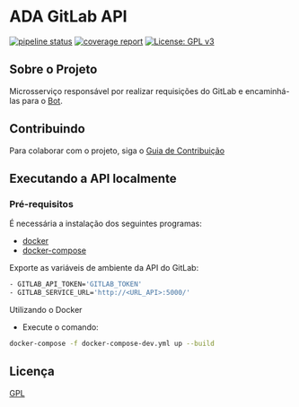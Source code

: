 # ADA GitLab API

[![pipeline status](https://gitlab.com/adabot/ada-gitlab/badges/master/pipeline.svg)](https://gitlab.com/adabot/ada-gitlab/commits/master)
[![coverage report](https://gitlab.com/adabot/ada-gitlab/badges/master/coverage.svg)](https://gitlab.com/adabot/ada-gitlab/commits/master) [![License: GPL v3](https://img.shields.io/badge/License-GPLv3-blue.svg)](https://www.gnu.org/licenses/gpl-3.0)

## Sobre o Projeto

Microsserviço responsável por realizar requisições do GitLab e encaminhá-las para o [Bot](https://github.com/fga-eps-mds/2019.1-ADA).

## Contribuindo

Para colaborar com o projeto, siga o [Guia de Contribuição](https://github.com/fga-eps-mds/2019.1-ADA/blob/master/CONTRIBUTING.md)

## Executando a API localmente

### Pré-requisitos

É necessária a instalação dos seguintes programas:

* [docker](https://docs.docker.com/install/)
* [docker-compose](https://docs.docker.com/compose/install/#install-compose)

Exporte as variáveis de ambiente da API do GitLab:

```sh
- GITLAB_API_TOKEN='GITLAB_TOKEN'
- GITLAB_SERVICE_URL='http://<URL_API>:5000/'
``` 

Utilizando o Docker

* Execute o comando:

```sh
docker-compose -f docker-compose-dev.yml up --build
```

## Licença

[GPL](https://opensource.org/licenses/GPL-3.0)
